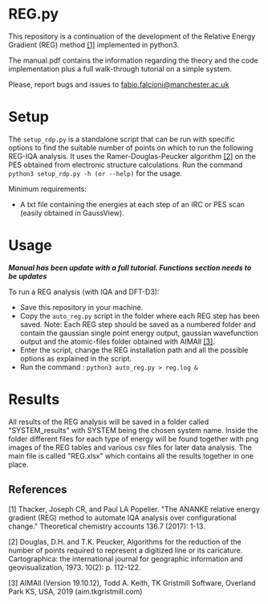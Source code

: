 # REG.py
This repository is a continuation of the development of the Relative Energy Gradient (REG) method [[1]](#1) implemented in python3.

The manual.pdf contains the information regarding the theory and the code implementation plus a full walk-through tutorial on a simple system.  

Please, report bugs and issues to fabio.falcioni@manchester.ac.uk
# Setup
The `setup_rdp.py` is a standalone script that can be run with specific options to find the suitable number of points on which to run the following REG-IQA analysis.
It uses the Ramer-Douglas-Peucker algorithm [[2]](#2) on the PES obtained from electronic structure calculations. 
Run the command
 `python3 setup_rdp.py -h (or --help)`
 for the usage. 
 
Minimum requirements:
 -  A txt file containing the energies at each step of an IRC or PES scan (easily obtained in GaussView).
# Usage
***Manual has been update with a full tutorial. Functions section needs to be updates***

To run a REG analysis (with IQA and DFT-D3):
- Save this repository in your machine.
- Copy the `auto_reg.py` script in the folder where each REG step has been saved. Note: Each REG step should be saved as a numbered folder and contain the gaussian single point energy output, gaussian wavefunction output and the atomic-files folder obtained with AIMAll [[3]](#3). 
- Enter the script, change the REG installation path and all the possible options as explained in the script.
- Run the command : 
`python3 auto_reg.py > reg.log &`
  
# Results
All results of the REG analysis will be saved in a folder called "SYSTEM_results" with SYSTEM being the chosen system name. 
Inside the folder different files for each type of energy will be found together with png images of the REG tables and various csv files for later data analysis.
The main file is called "REG.xlsx" which contains all the results together in one place.

## References
<a id="1">[1]</a> 
Thacker, Joseph CR, and Paul LA Popelier. "The ANANKE relative energy gradient (REG) method to automate IQA analysis over configurational change." Theoretical chemistry accounts 136.7 (2017): 1-13.

<a id="2">[2]</a> 
Douglas, D.H. and T.K. Peucker, Algorithms for the reduction of the number of points required to represent a digitized line or its caricature. Cartographica: the international journal for geographic information and geovisualization, 1973. 10(2): p. 112-122.

<a id="3">[3]</a> 
 AIMAll (Version 19.10.12), Todd A. Keith, TK Gristmill Software, Overland Park KS, USA, 2019 (aim.tkgristmill.com)
